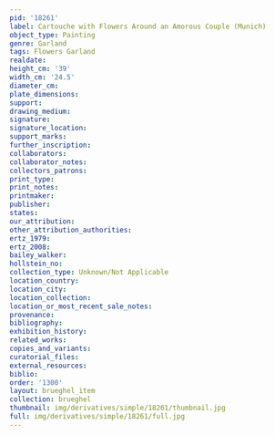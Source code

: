 ```yaml
---
pid: '18261'
label: Cartouche with Flowers Around an Amorous Couple (Munich)
object_type: Painting
genre: Garland
tags: Flowers Garland
realdate: 
height_cm: '39'
width_cm: '24.5'
diameter_cm: 
plate_dimensions: 
support: 
drawing_medium: 
signature: 
signature_location: 
support_marks: 
further_inscription: 
collaborators: 
collaborator_notes: 
collectors_patrons: 
print_type: 
print_notes: 
printmaker: 
publisher: 
states: 
our_attribution: 
other_attribution_authorities: 
ertz_1979: 
ertz_2008: 
bailey_walker: 
hollstein_no: 
collection_type: Unknown/Not Applicable
location_country: 
location_city: 
location_collection: 
location_or_most_recent_sale_notes: 
provenance: 
bibliography: 
exhibition_history: 
related_works: 
copies_and_variants: 
curatorial_files: 
external_resources: 
biblio: 
order: '1300'
layout: brueghel_item
collection: brueghel
thumbnail: img/derivatives/simple/18261/thumbnail.jpg
full: img/derivatives/simple/18261/full.jpg
---
```

